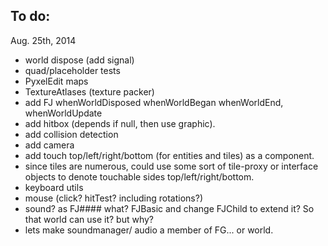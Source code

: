 To do:
------  

Aug. 25th, 2014

- world dispose (add signal)
- quad/placeholder tests
- PyxelEdit maps
- TextureAtlases (texture packer)
- add FJ whenWorldDisposed whenWorldBegan whenWorldEnd, whenWorldUpdate
- add hitbox (depends if null, then use graphic).
- add collision detection
- add camera
- add touch top/left/right/bottom (for entities and tiles) as a component.
- since tiles are numerous, could use some sort of tile-proxy or interface objects to denote touchable sides top/left/right/bottom.
- keyboard utils
- mouse (click? hitTest? including rotations?)
- sound? as FJ#### what? FJBasic and change FJChild to extend it? So that world can use it? but why?
- lets make soundmanager/ audio a member of FG... or world.